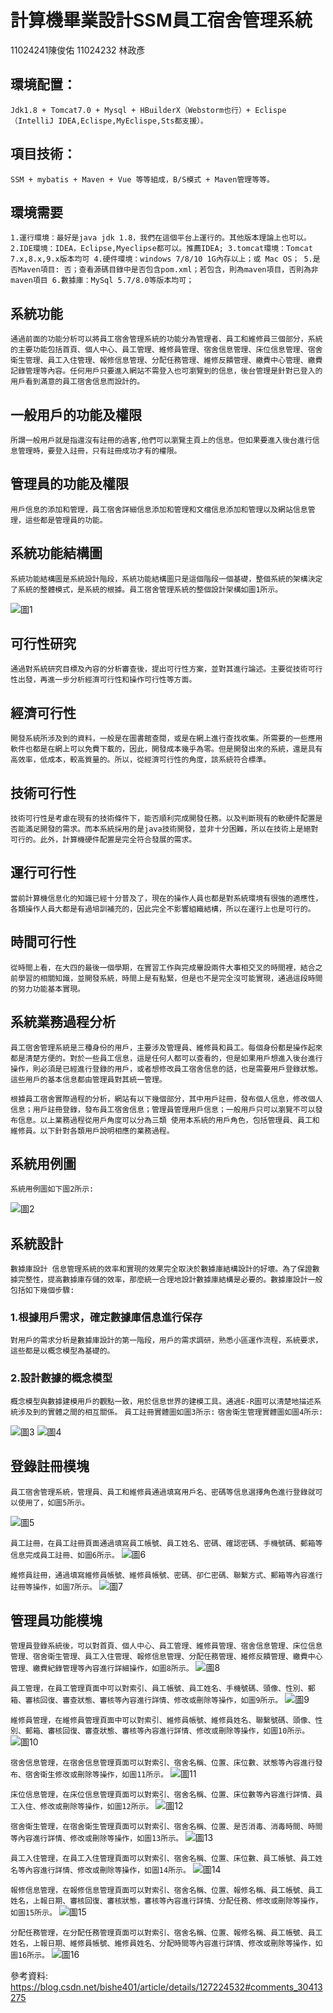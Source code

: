 # 計算機畢業設計SSM員工宿舍管理系統
11024241陳俊佑 
11024232 林政彥

## 環境配置：
`Jdk1.8 + Tomcat7.0 + Mysql + HBuilderX（Webstorm也行）+ Eclispe（IntelliJ IDEA,Eclispe,MyEclispe,Sts都支援）。`

## 項目技術：
`SSM + mybatis + Maven + Vue 等等組成，B/S模式 + Maven管理等等。`

## 環境需要
`1.運行環境：最好是java jdk 1.8，我們在這個平台上運行的。其他版本理論上也可以。 2.IDE環境：IDEA，Eclipse,Myeclipse都可以。推薦IDEA; 3.tomcat環境：Tomcat 7.x,8.x,9.x版本均可 4.硬件環境：windows 7/8/10 1G內存以上；或 Mac OS； 5.是否Maven項目: 否；查看源碼目錄中是否包含pom.xml；若包含，則為maven項目，否則為非maven項目 6.數據庫：MySql 5.7/8.0等版本均可；`

## 系統功能
`通過前面的功能分析可以將員工宿舍管理系統的功能分為管理者、員工和維修員三個部分，系統的主要功能包括首頁、個人中心、員工管理、維修員管理、宿舍信息管理、床位信息管理、宿舍衛生管理、員工入住管理、報修信息管理、分配任務管理、維修反饋管理、繳費中心管理、繳費記錄管理等內容。任何用戶只要進入網站不需登入也可瀏覽到的信息，後台管理是針對已登入的用戶看到滿意的員工宿舍信息而設計的。`

## 一般用戶的功能及權限
`所謂一般用戶就是指還沒有註冊的過客,他們可以瀏覽主頁上的信息。但如果要進入後台進行信息管理時，要登入註冊，只有註冊成功才有的權限。`

## 管理員的功能及權限
`用戶信息的添加和管理，員工宿舍詳細信息添加和管理和文檔信息添加和管理以及網站信息管理，這些都是管理員的功能。`

## 系統功能結構圖
`系統功能結構圖是系統設計階段，系統功能結構圖只是這個階段一個基礎，整個系統的架構決定了系統的整體模式，是系統的根據。員工宿舍管理系統的整個設計架構如圖1所示。`

![圖1](https://img-blog.csdnimg.cn/e6738054ec8a4cf9822e44afe1350d25.png)

## 可行性研究
`通過對系統研究目標及內容的分析審查後，提出可行性方案，並對其進行論述。主要從技術可行性出發，再進一步分析經濟可行性和操作可行性等方面。`

## 經濟可行性
`開發系統所涉及到的資料，一般是在圖書館查閱，或是在網上進行查找收集。所需要的一些應用軟件也都是在網上可以免費下載的，因此，開發成本幾乎為零。但是開發出來的系統，還是具有高效率，低成本，較高質量的。所以，從經濟可行性的角度，該系統符合標準。`

## 技術可行性
`技術可行性是考慮在現有的技術條件下，能否順利完成開發任務。以及判斷現有的軟硬件配置是否能滿足開發的需求。而本系統採用的是java技術開發，並非十分困難，所以在技術上是絕對可行的。此外，計算機硬件配置是完全符合發展的需求。`

## 運行可行性
`當前計算機信息化的知識已經十分普及了，現在的操作人員也都是對系統環境有很強的適應性，各類操作人員大都是有過培訓補充的，因此完全不影響組織結構，所以在運行上也是可行的。`

## 時間可行性
`從時間上看，在大四的最後一個學期，在實習工作與完成畢設兩件大事相交叉的時間裡，結合之前學習的相關知識，並開發系統，時間上是有點緊，但是也不是完全沒可能實現，通過這段時間的努力功能基本實現。`

## 系統業務過程分析
`員工宿舍管理系統是三種身份的用戶，主要涉及管理員、維修員和員工。每個身份都是操作起來都是清楚方便的。對於一些員工信息，這是任何人都可以查看的，但是如果用戶想進入後台進行操作，則必須是已經進行登錄的用戶，或者想修改員工宿舍信息的話，也是需要用戶登錄狀態。這些用戶的基本信息都由管理員對其統一管理。`

`根據員工宿舍實際過程的分析，網站有以下幾個部分，其中用戶註冊，發布個人信息，修改個人信息；用戶註冊登錄，發布員工宿舍信息；管理員管理用戶信息；一般用戶只可以瀏覽不可以發布信息。以上業務過程從用戶角度可以分為三類 使用本系統的用戶角色，包括管理員、員工和維修員。以下針對各類用戶說明相應的業務過程。`

## 系統用例圖
`系統用例圖如下圖2所示:`

![圖2](https://img-blog.csdnimg.cn/8e0eb55e295d4caead126457d21c2030.png)

## 系統設計
`數據庫設計
信息管理系統的效率和實現的效果完全取決於數據庫結構設計的好壞。為了保證數據完整性，提高數據庫存儲的效率，那麼統一合理地設計數據庫結構是必要的。數據庫設計一般包括如下幾個步驟:`

### 1.根據用戶需求，確定數據庫信息進行保存
`對用戶的需求分析是數據庫設計的第一階段，用戶的需求調研，熟悉小區運作流程，系統要求，這些都是以概念模型為基礎的。`

### 2.設計數據的概念模型
`概念模型與數據建模用戶的觀點一致，用於信息世界的建模工具。通過E-R圖可以清楚地描述系統涉及到的實體之間的相互關係。`
`員工註冊實體圖如圖3所示:`
`宿舍衛生管理實體圖如圖4所示:`

![圖3](https://img-blog.csdnimg.cn/abff1f553ddb4927aa1961c88714bdd5.png)
![圖4](https://img-blog.csdnimg.cn/a03da6d8aa49473b82fc0ab318c19037.png)

## 登錄註冊模塊
`員工宿舍管理系統，管理員、員工和維修員通過填寫用戶名、密碼等信息選擇角色進行登錄就可以使用了，如圖5所示。`

![圖5](https://img-blog.csdnimg.cn/af4d447be1db43e38c3d1c8a02919264.png)

`員工註冊，在員工註冊頁面通過填寫員工帳號、員工姓名、密碼、確認密碼、手機號碼、郵箱等信息完成員工註冊、如圖6所示。`
![圖6](https://img-blog.csdnimg.cn/38d78036b13d4fb3a33e9ab0945f9767.png)

`維修員註冊，通過填寫維修員帳號、維修員帳號、密碼、卻仁密碼、聯繫方式、郵箱等內容進行註冊等操作，如圖7所示。`
![圖7](https://img-blog.csdnimg.cn/173333822da743bc8319841ef78ef024.png)

## 管理員功能模塊
`管理員登錄系統後，可以對首頁、個人中心、員工管理、維修員管理、宿舍信息管理、床位信息管理、宿舍衛生管理、員工入住管理、報修信息管理、分配任務管理、維修反饋管理、繳費中心管理、繳費紀錄管理等內容進行詳細操作，如圖8所示。`
![圖8](https://img-blog.csdnimg.cn/e81edb8d415c47feb1016ba7f61ba175.png)

`員工管理，在員工管理頁面中可以對索引、員工帳號、員工姓名、手機號碼、頭像、性別、郵箱、審核回復、審查狀態、審核等內容進行詳情、修改或刪除等操作，如圖9所示。`
![圖9](https://img-blog.csdnimg.cn/df9d00eea906402ca73d097f18cd7ddc.png)

`維修員管理，在維修員管理頁面中可以對索引、維修員帳號、維修員姓名、聯繫號碼、頭像、性別、郵箱、審核回復、審查狀態、審核等內容進行詳情、修改或刪除等操作，如圖10所示。`
![圖10](https://img-blog.csdnimg.cn/8b6a95f70d654cfba06bf7de896d39f0.png)

`宿舍信息管理，在宿舍信息管理頁面可以對索引、宿舍名稱、位置、床位數、狀態等內容進行發布、宿舍衛生修改或刪除等操作，如圖11所示。`
![圖11](https://img-blog.csdnimg.cn/b086d312916e41a88e07cc21bad1c7a5.png)

`床位信息管理，在床位信息管理頁面可以對索引、宿舍名稱、位置、床位數等內容進行詳情、員工入住、修改或刪除等操作，如圖12所示。`
![圖12](https://img-blog.csdnimg.cn/de81d106855e4a67bbfebdc951da3c51.png)

`宿舍衛生管理，在宿舍衛生管理頁面可以對索引、宿舍名稱、位置、是否消毒、消毒時間、時間等內容進行詳情、修改或刪除等操作，如圖13所示。`
![圖13](https://img-blog.csdnimg.cn/456ea7cd2e5f4c3493b9e4213d1b2f9f.png)

`員工入住管理，在員工入住管理頁面可以對索引、宿舍名稱、位置、床位數、員工帳號、員工姓名等內容進行詳情、修改或刪除等操作，如圖14所示。`
![圖14](https://img-blog.csdnimg.cn/06f71d78b62746ff9ff36e162bf7e123.png)

`報修信息管理，在報修信息管理頁面可以對索引、宿舍名稱、位置、報修名稱、員工帳號、員工姓名，上報日期、審核回復、審核狀態，審核等內容進行詳情、分配任務、修改或刪除等操作，如圖15所示。`
![圖15](https://img-blog.csdnimg.cn/de891f347b59419fba8f0f377a7bb7b6.png)

`分配任務管理，在分配任務管理頁面可以對索引、宿舍名稱、位置、報修名稱、員工帳號、員工姓名，上報日期、維修員帳號、維修員姓名、分配時間等內容進行詳情、修改或刪除等操作，如圖16所示。`
![圖16](https://img-blog.csdnimg.cn/0061530335314f63974dc57c6d8539ea.png)


參考資料:
https://blog.csdn.net/bishe401/article/details/127224532#comments_30413275
